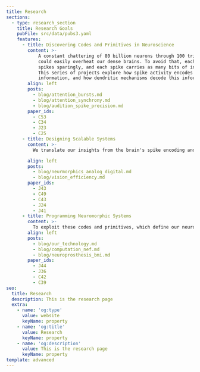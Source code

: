 ```yaml
---
title: Research
sections:
  - type: research_section
    title: Research Goals
    pubFile: src/data/pubs3.yaml
    features:
      - title: Discovering Codes and Primitives in Neuroscience
        content: >-
            A constant chattering of 80 billion neurons through 100 trillion synapses
            could easily overheat our dense brains. To avoid that, each neuron
            spikes sparingly, and each spike carries as many bits of information as possible.
            This series of projects explore how spike activity encodes
            information, and how dendritic mechanisms decode this information.
        align: left
        posts:
          - blog/attention_bursts.md
          - blog/attention_synchrony.md
          - blog/audition_spike_precision.md
        paper_ids:
          - C53
          - C34
          - J23
          - C25
      - title: Designing Scalable Systems
        content: >-
          We translate our insights from the brain's spike encoding and dendritic decoding mechanisms to design neuromorphic hardware that realizes the same signaling codes and computational primitives. Such codes and primitives lead to more _scalable_ neuromorphic systems. As the problem size grows, the energy demands grow more favorably. For example, when there are only a few neurons chattering, a neuron can get its message across by increasing its volume (i.e, spiking at a higher rate), but when there are many neurons, it's much better for them to take turns (i.e, coordinate their spiking). Thus the latter code scales more favorably.

        align: left
        posts:
          - blog/neurmorphics_analog_digital.md
          - blog/vision_efficiency.md
        paper_ids:
          - J43
          - C49
          - C43
          - J24
          - J41
      - title: Programming Neuromorphic Systems
        content: >-
          To exploit these codes and primitives, which define our neuromorphic hardware's instruction set and data operations, we must devise new algorithms. To this end, we develop a full software stack, with clean abstractions and a high-level user interface. We aim to solve broad engineering challenges such as migrating tasks from the datacenter to the smartphone. This would improve privacy, enhance user experience, and reduce carbon emissions.
        align: left
        posts:
          - blog/our_technology.md
          - blog/computation_nef.md
          - blog/neuroprosthesis_bmi.md
        paper_ids:
          - J44
          - J36
          - C42
          - C39
seo:
  title: Research
  description: This is the research page
  extra:
    - name: 'og:type'
      value: website
      keyName: property
    - name: 'og:title'
      value: Research
      keyName: property
    - name: 'og:description'
      value: This is the research page
      keyName: property
template: advanced
---
```

